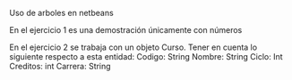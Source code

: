 Uso de arboles en netbeans

En el ejercicio 1 es una demostración únicamente con números

En el ejercicio 2 se trabaja con un objeto Curso. Tener en cuenta lo siguiente respecto a esta entidad:
Codigo: String
Nombre: String
Ciclo: Int
Creditos: int
Carrera: String
